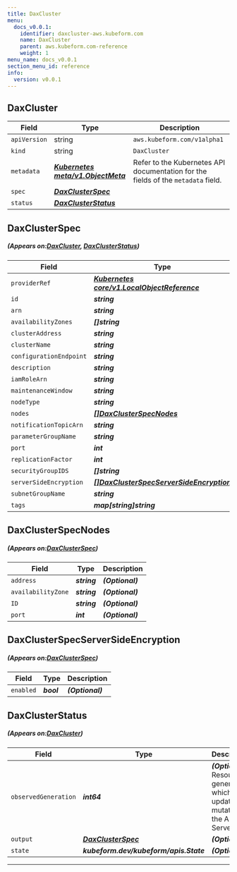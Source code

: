 ```yaml
---
title: DaxCluster
menu:
  docs_v0.0.1:
    identifier: daxcluster-aws.kubeform.com
    name: DaxCluster
    parent: aws.kubeform.com-reference
    weight: 1
menu_name: docs_v0.0.1
section_menu_id: reference
info:
  version: v0.0.1
---
```


## DaxCluster
| Field | Type | Description |
| ------ | ----- | ----------- |
| `apiVersion` | string | `aws.kubeform.com/v1alpha1` |
|    `kind` | string | `DaxCluster` |
| `metadata` | ***[Kubernetes meta/v1.ObjectMeta](https://kubernetes.io/docs/reference/generated/kubernetes-api/v1.13/#objectmeta-v1-meta)***|Refer to the Kubernetes API documentation for the fields of the `metadata` field.|
| `spec` | ***[DaxClusterSpec](#DaxClusterSpec)***||
| `status` | ***[DaxClusterStatus](#DaxClusterStatus)***||
## DaxClusterSpec
##### (Appears on:[DaxCluster](#DaxCluster), [DaxClusterStatus](#DaxClusterStatus))
| Field | Type | Description |
| ------ | ----- | ----------- |
| `providerRef` | ***[Kubernetes core/v1.LocalObjectReference](https://kubernetes.io/docs/reference/generated/kubernetes-api/v1.13/#localobjectreference-v1-core)***||
| `id` | ***string***||
| `arn` | ***string***| ***(Optional)*** |
| `availabilityZones` | ***[]string***| ***(Optional)*** |
| `clusterAddress` | ***string***| ***(Optional)*** |
| `clusterName` | ***string***||
| `configurationEndpoint` | ***string***| ***(Optional)*** |
| `description` | ***string***| ***(Optional)*** |
| `iamRoleArn` | ***string***||
| `maintenanceWindow` | ***string***| ***(Optional)*** |
| `nodeType` | ***string***||
| `nodes` | ***[[]DaxClusterSpecNodes](#DaxClusterSpecNodes)***| ***(Optional)*** |
| `notificationTopicArn` | ***string***| ***(Optional)*** |
| `parameterGroupName` | ***string***| ***(Optional)*** |
| `port` | ***int***| ***(Optional)*** |
| `replicationFactor` | ***int***||
| `securityGroupIDS` | ***[]string***| ***(Optional)*** |
| `serverSideEncryption` | ***[[]DaxClusterSpecServerSideEncryption](#DaxClusterSpecServerSideEncryption)***| ***(Optional)*** |
| `subnetGroupName` | ***string***| ***(Optional)*** |
| `tags` | ***map[string]string***| ***(Optional)*** |
## DaxClusterSpecNodes
##### (Appears on:[DaxClusterSpec](#DaxClusterSpec))
| Field | Type | Description |
| ------ | ----- | ----------- |
| `address` | ***string***| ***(Optional)*** |
| `availabilityZone` | ***string***| ***(Optional)*** |
| `ID` | ***string***| ***(Optional)*** |
| `port` | ***int***| ***(Optional)*** |
## DaxClusterSpecServerSideEncryption
##### (Appears on:[DaxClusterSpec](#DaxClusterSpec))
| Field | Type | Description |
| ------ | ----- | ----------- |
| `enabled` | ***bool***| ***(Optional)*** |
## DaxClusterStatus
##### (Appears on:[DaxCluster](#DaxCluster))
| Field | Type | Description |
| ------ | ----- | ----------- |
| `observedGeneration` | ***int64***| ***(Optional)*** Resource generation, which is updated on mutation by the API Server.|
| `output` | ***[DaxClusterSpec](#DaxClusterSpec)***| ***(Optional)*** |
| `state` | ***kubeform.dev/kubeform/apis.State***| ***(Optional)*** |
---
